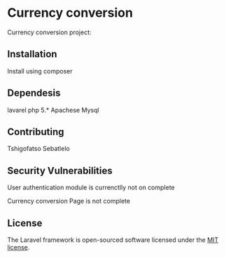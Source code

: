 # Currency conversion

Currency conversion project: 

## Installation

Install using composer

## Dependesis

  lavarel
  php 5.*
  Apachese
  Mysql 

## Contributing

 Tshigofatso Sebatlelo

## Security Vulnerabilities

User authentication module is currenctlly not on complete

Currency conversion Page is not complete

## License

The Laravel framework is open-sourced software licensed under the [MIT license](http://opensource.org/licenses/MIT).